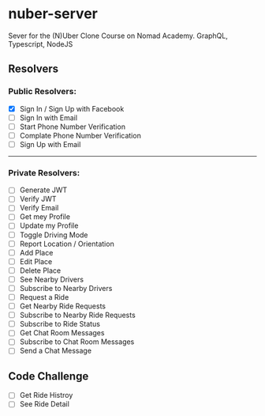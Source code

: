 # nuber-server

Sever for the (N)Uber Clone Course on Nomad Academy. GraphQL, Typescript, NodeJS<br>

## Resolvers

### Public Resolvers:

- [x] Sign In / Sign Up with Facebook
- [ ] Sign In with Email
- [ ] Start Phone Number Verification
- [ ] Complate Phone Number Verification
- [ ] Sign Up with Email

---

### Private Resolvers:

- [ ] Generate JWT
- [ ] Verify JWT
- [ ] Verify Email
- [ ] Get mey Profile
- [ ] Update my Profile
- [ ] Toggle Driving Mode
- [ ] Report Location / Orientation
- [ ] Add Place
- [ ] Edit Place
- [ ] Delete Place
- [ ] See Nearby Drivers
- [ ] Subscribe to Nearby Drivers
- [ ] Request a Ride
- [ ] Get Nearby Ride Requests
- [ ] Subscribe to Nearby Ride Requests
- [ ] Subscribe to Ride Status
- [ ] Get Chat Room Messages
- [ ] Subscribe to Chat Room Messages
- [ ] Send a Chat Message

## Code Challenge
- [ ] Get Ride Histroy
- [ ] See Ride Detail
